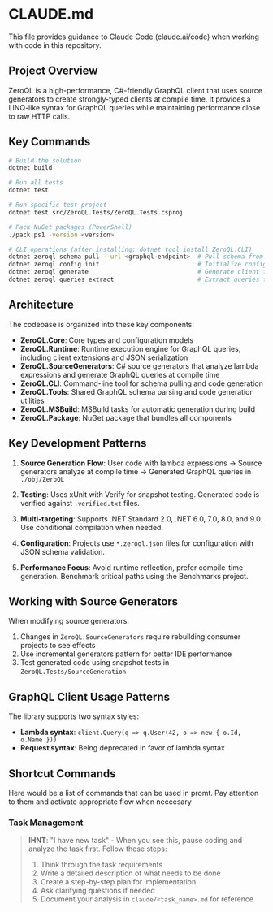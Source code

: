 # CLAUDE.md

This file provides guidance to Claude Code (claude.ai/code) when working with code in this repository.

## Project Overview

ZeroQL is a high-performance, C#-friendly GraphQL client that uses source generators to create strongly-typed clients at compile time. It provides a LINQ-like syntax for GraphQL queries while maintaining performance close to raw HTTP calls.

## Key Commands

```bash
# Build the solution
dotnet build

# Run all tests
dotnet test

# Run specific test project
dotnet test src/ZeroQL.Tests/ZeroQL.Tests.csproj

# Pack NuGet packages (PowerShell)
./pack.ps1 -version <version>

# CLI operations (after installing: dotnet tool install ZeroQL.CLI)
dotnet zeroql schema pull --url <graphql-endpoint>  # Pull schema from GraphQL endpoint
dotnet zeroql config init                           # Initialize configuration
dotnet zeroql generate                              # Generate client from config
dotnet zeroql queries extract                       # Extract queries from code
```

## Architecture

The codebase is organized into these key components:

- **ZeroQL.Core**: Core types and configuration models
- **ZeroQL.Runtime**: Runtime execution engine for GraphQL queries, including client extensions and JSON serialization
- **ZeroQL.SourceGenerators**: C# source generators that analyze lambda expressions and generate GraphQL queries at compile time
- **ZeroQL.CLI**: Command-line tool for schema pulling and code generation
- **ZeroQL.Tools**: Shared GraphQL schema parsing and code generation utilities
- **ZeroQL.MSBuild**: MSBuild tasks for automatic generation during build
- **ZeroQL.Package**: NuGet package that bundles all components

## Key Development Patterns

1. **Source Generation Flow**: User code with lambda expressions → Source generators analyze at compile time → Generated GraphQL queries in `./obj/ZeroQL`

2. **Testing**: Uses xUnit with Verify for snapshot testing. Generated code is verified against `.verified.txt` files.

3. **Multi-targeting**: Supports .NET Standard 2.0, .NET 6.0, 7.0, 8.0, and 9.0. Use conditional compilation when needed.

4. **Configuration**: Projects use `*.zeroql.json` files for configuration with JSON schema validation.

5. **Performance Focus**: Avoid runtime reflection, prefer compile-time generation. Benchmark critical paths using the Benchmarks project.

## Working with Source Generators

When modifying source generators:
1. Changes in `ZeroQL.SourceGenerators` require rebuilding consumer projects to see effects
2. Use incremental generators pattern for better IDE performance
3. Test generated code using snapshot tests in `ZeroQL.Tests/SourceGeneration`

## GraphQL Client Usage Patterns

The library supports two syntax styles:
- **Lambda syntax**: `client.Query(q => q.User(42, o => new { o.Id, o.Name }))`
- **Request syntax**: Being deprecated in favor of lambda syntax

## Shortcut Commands

Here would be a list of commands that can be used in promt. Pay attention to them and activate appropriate flow when neccesary

### Task Management
> **IHNT**: "I have new task" - When you see this, pause coding and analyze the task first.
> Follow these steps:
> 1. Think through the task requirements
> 2. Write a detailed description of what needs to be done
> 3. Create a step-by-step plan for implementation
> 4. Ask clarifying questions if needed
> 5. Document your analysis in `claude/<task_name>.md` for reference